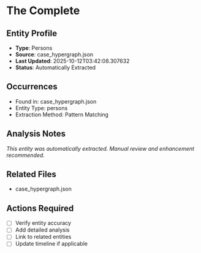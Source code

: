 # The Complete

## Entity Profile
- **Type**: Persons
- **Source**: case_hypergraph.json
- **Last Updated**: 2025-10-12T03:42:08.307632
- **Status**: Automatically Extracted

## Occurrences
- Found in: case_hypergraph.json
- Entity Type: persons
- Extraction Method: Pattern Matching

## Analysis Notes
*This entity was automatically extracted. Manual review and enhancement recommended.*

## Related Files
- case_hypergraph.json

## Actions Required
- [ ] Verify entity accuracy
- [ ] Add detailed analysis
- [ ] Link to related entities
- [ ] Update timeline if applicable
